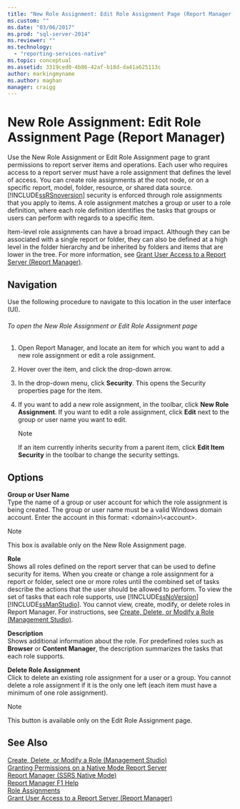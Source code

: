 ```yaml
---
title: "New Role Assignment: Edit Role Assignment Page (Report Manager) | Microsoft Docs"
ms.custom: ""
ms.date: "03/06/2017"
ms.prod: "sql-server-2014"
ms.reviewer: ""
ms.technology: 
  - "reporting-services-native"
ms.topic: conceptual
ms.assetid: 3319ced0-4b86-42af-b18d-da41a625113c
author: markingmyname
ms.author: maghan
manager: craigg
---
```

# New Role Assignment: Edit Role Assignment Page (Report Manager)
  Use the New Role Assignment or Edit Role Assignment page to grant permissions to report server items and operations. Each user who requires access to a report server must have a role assignment that defines the level of access. You can create role assignments at the root node, or on a specific report, model, folder, resource, or shared data source. [!INCLUDE[ssRSnoversion](../includes/ssrsnoversion-md.md)] security is enforced through role assignments that you apply to items. A role assignment matches a group or user to a role definition, where each role definition identifies the tasks that groups or users can perform with regards to a specific item.  
  
 Item-level role assignments can have a broad impact. Although they can be associated with a single report or folder, they can also be defined at a high level in the folder hierarchy and be inherited by folders and items that are lower in the tree. For more information, see [Grant User Access to a Report Server &#40;Report Manager&#41;](security/grant-user-access-to-a-report-server.md).  
  
## Navigation  
 Use the following procedure to navigate to this location in the user interface (UI).  
  
###### To open the New Role Assignment or Edit Role Assignment page  
  
1.  Open Report Manager, and locate an item for which you want to add a new role assignment or edit a role assignment.  
  
2.  Hover over the item, and click the drop-down arrow.  
  
3.  In the drop-down menu, click **Security**. This opens the Security properties page for the item.  
  
4.  If you want to add a new role assignment, in the toolbar, click **New Role Assignment**. If you want to edit a role assignment, click **Edit** next to the group or user name you want to edit.  
  
    > [!NOTE]  
    >  If an item currently inherits security from a parent item, click **Edit Item Security** in the toolbar to change the security settings.  
  
## Options  
 **Group or User Name**  
 Type the name of a group or user account for which the role assignment is being created. The group or user name must be a valid Windows domain account. Enter the account in this format: \<domain>\\<account\>.  
  
> [!NOTE]  
>  This box is available only on the New Role Assignment page.  
  
 **Role**  
 Shows all roles defined on the report server that can be used to define security for items. When you create or change a role assignment for a report or folder, select one or more roles until the combined set of tasks describe the actions that the user should be allowed to perform. To view the set of tasks that each role supports, use [!INCLUDE[ssNoVersion](../includes/ssnoversion-md.md)] [!INCLUDE[ssManStudio](../includes/ssmanstudio-md.md)]. You cannot view, create, modify, or delete roles in Report Manager. For instructions, see [Create, Delete, or Modify a Role &#40;Management Studio&#41;](security/role-definitions-create-delete-or-modify.md).  
  
 **Description**  
 Shows additional information about the role. For predefined roles such as **Browser** or **Content Manager**, the description summarizes the tasks that each role supports.  
  
 **Delete Role Assignment**  
 Click to delete an existing role assignment for a user or a group. You cannot delete a role assignment if it is the only one left (each item must have a minimum of one role assignment).  
  
> [!NOTE]  
>  This button is available only on the Edit Role Assignment page.  
  
## See Also  
 [Create, Delete, or Modify a Role &#40;Management Studio&#41;](security/role-definitions-create-delete-or-modify.md)   
 [Granting Permissions on a Native Mode Report Server](security/granting-permissions-on-a-native-mode-report-server.md)   
 [Report Manager  &#40;SSRS Native Mode&#41;](../../2014/reporting-services/report-manager-ssrs-native-mode.md)   
 [Report Manager F1 Help](../../2014/reporting-services/report-manager-f1-help.md)   
 [Role Assignments](security/role-assignments.md)   
 [Grant User Access to a Report Server &#40;Report Manager&#41;](security/grant-user-access-to-a-report-server.md)  
  
  
